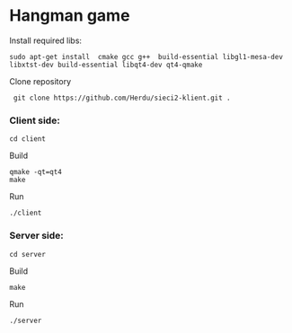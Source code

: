 # Hangman game

Install required libs:
```
sudo apt-get install  cmake gcc g++  build-essential libgl1-mesa-dev libxtst-dev build-essential libqt4-dev qt4-qmake

```

Clone repository
```
 git clone https://github.com/Herdu/sieci2-klient.git .
 ```

### Client side:

```
cd client
```

Build
```
qmake -qt=qt4
make
```

Run
```
./client
```


### Server side:

```
cd server

```

Build
```
make
```

Run
```
./server
```
